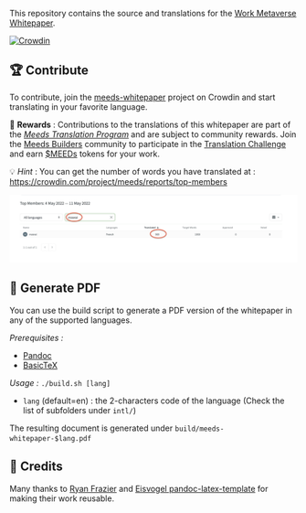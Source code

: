 This repository contains the source and translations for the [Work Metaverse Whitepaper](https://mirror.xyz/meedsdao.eth/EDh9QfsuuIDNS0yKcQDtGdXc25vfkpnnKpc3RYUTJgc).

[![Crowdin](https://badges.crowdin.net/meeds/localized.svg)](https://crowdin.com/project/meeds)

## :trophy: Contribute ##

To contribute, join the [meeds-whitepaper](https://crowdin.com/project/meeds) project on Crowdin and start translating in your favorite language.

 :gift: **Rewards** : Contributions to the translations of this whitepaper are part of the *[Meeds Translation Program](https://builders.meeds.io/portal/g/:spaces:engage/engage/notes/20)* and are subject to community rewards. Join the [Meeds Builders](https://builders.meeds.io) community to participate in the [Translation Challenge](https://builders.meeds.io/portal/meeds/challenges/93) and earn [$MEEDs](https://www.coingecko.com/en/coins/meeds-dao) tokens for your work.


:bulb: *Hint* : You can get the number of words you have translated at : https://crowdin.com/project/meeds/reports/top-members

![Count your translations on Crowdin](img/crowdin-top-members.png)


## :page_facing_up: Generate PDF ##

You can use the build script to generate a PDF version of the whitepaper in any of the supported languages.

*Prerequisites :* 
* [Pandoc](https://pandoc.org/)
* [BasicTeX](https://tug.org/mactex/morepackages.html)

*Usage :* ```./build.sh [lang]```
 
 - ```lang``` (default=en) : the 2-characters code of the language (Check the list of subfolders under ```intl/```)

 The resulting document is generated under ```build/meeds-whitepaper-$lang.pdf```

## :sparkling_heart: Credits ##

Many thanks to [Ryan Frazier](https://pianomanfrazier.com/post/write-a-book-with-markdown/) and [Eisvogel pandoc-latex-template](https://github.com/Wandmalfarbe/pandoc-latex-template) for making their work reusable.

